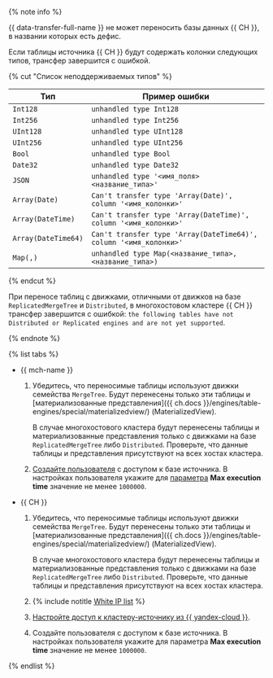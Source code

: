 {% note info %}

{{ data-transfer-full-name }} не может переносить базы данных {{ CH }}, в названии которых есть дефис.

Если таблицы источника {{ CH }} будут содержать колонки следующих типов, трансфер завершится с ошибкой.

{% cut "Список неподдерживаемых типов" %}

| Тип                 | Пример ошибки                                                     |
|---------------------|-------------------------------------------------------------------|
| `Int128`            | `unhandled type Int128`                                           |
| `Int256`            | `unhandled type Int256`                                           |
| `UInt128`           | `unhandled type UInt128`                                          |
| `UInt256`           | `unhandled type UInt256`                                          |
| `Bool`              | `unhandled type Bool`                                             |
| `Date32`            | `unhandled type Date32`                                           |
| `JSON`              | `unhandled type '<имя_поля> <название_типа>'`                     |
| `Array(Date)`       | `Can't transfer type 'Array(Date)', column '<имя_колонки>'`       |
| `Array(DateTime)`   | `Can't transfer type 'Array(DateTime)', column '<имя_колонки>'`   |
| `Array(DateTime64)` | `Can't transfer type 'Array(DateTime64)', column '<имя_колонки>'` |
| `Map(,)`            | `unhandled type Map(<название_типа>, <название_типа>)`            |

{% endcut %}

При переносе таблиц с движками, отличными от движков на базе `ReplicatedMergeTree` и `Distributed`, в многохостовом кластере {{ CH }} трансфер завершится с ошибкой: `the following tables have not Distributed or Replicated engines and are not yet supported`.

{% endnote %}

{% list tabs %}

* {{ mch-name }}

    1. Убедитесь, что переносимые таблицы используют движки семейства `MergeTree`. Будут перенесены только эти таблицы и [материализованные представления]({{ ch.docs }}/engines/table-engines/special/materializedview/) (MaterializedView).

       В случае многохостового кластера будут перенесены таблицы и материализованные представления только с движками на базе `ReplicatedMergeTree` либо `Distributed`. Проверьте, что данные таблицы и представления присутствуют на всех хостах кластера.

    1. [Создайте пользователя](../../../../managed-clickhouse/operations/cluster-users.md) с доступом к базе источника. В настройках пользователя укажите для [параметра](../../../mdb/mch-dbms-user-settings.md#setting-max-execution-time) **Max execution time**  значение не менее `1000000`.

* {{ CH }}

    1. Убедитесь, что переносимые таблицы используют движки семейства `MergeTree`. Будут перенесены только эти таблицы и [материализованные представления]({{ ch.docs }}/engines/table-engines/special/materializedview/) (MaterializedView).

       В случае многохостового кластера будут перенесены таблицы и материализованные представления только с движками на базе `ReplicatedMergeTree` либо `Distributed`. Проверьте, что данные таблицы и представления присутствуют на всех хостах кластера.

    1. {% include notitle [White IP list](../../configure-white-ip.md) %}

    1. [Настройте доступ к кластеру-источнику из {{ yandex-cloud }}](../../../../data-transfer/concepts/network.md#source-external).

    1. Создайте пользователя с доступом к базе источника. В настройках пользователя укажите для параметра **Max execution time**  значение не менее `1000000`.

{% endlist %}
